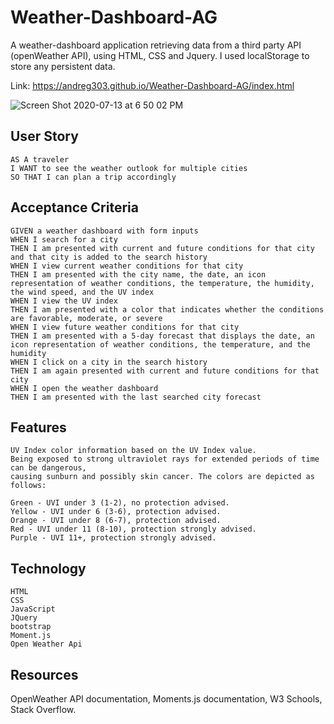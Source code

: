 # Weather-Dashboard-AG

A weather-dashboard application retrieving data from a third party API (openWeather API), using HTML, CSS and Jquery. I used localStorage to store any persistent data.


Link: https://andreg303.github.io/Weather-Dashboard-AG/index.html

![Screen Shot 2020-07-13 at 6 50 02 PM](https://user-images.githubusercontent.com/65183415/87361237-c5c43780-c539-11ea-9b57-25be063e313d.png)



## User Story

```
AS A traveler
I WANT to see the weather outlook for multiple cities
SO THAT I can plan a trip accordingly
```

## Acceptance Criteria

```
GIVEN a weather dashboard with form inputs
WHEN I search for a city
THEN I am presented with current and future conditions for that city and that city is added to the search history
WHEN I view current weather conditions for that city
THEN I am presented with the city name, the date, an icon representation of weather conditions, the temperature, the humidity, the wind speed, and the UV index
WHEN I view the UV index
THEN I am presented with a color that indicates whether the conditions are favorable, moderate, or severe
WHEN I view future weather conditions for that city
THEN I am presented with a 5-day forecast that displays the date, an icon representation of weather conditions, the temperature, and the humidity
WHEN I click on a city in the search history
THEN I am again presented with current and future conditions for that city
WHEN I open the weather dashboard
THEN I am presented with the last searched city forecast
```
## Features
```
UV Index color information based on the UV Index value.
Being exposed to strong ultraviolet rays for extended periods of time can be dangerous, 
causing sunburn and possibly skin cancer. The colors are depicted as follows:

Green - UVI under 3 (1-2), no protection advised.
Yellow - UVI under 6 (3-6), protection advised.
Orange - UVI under 8 (6-7), protection advised.
Red - UVI under 11 (8-10), protection strongly advised.
Purple - UVI 11+, protection strongly advised.
```
## Technology
```
HTML
CSS
JavaScript
JQuery
bootstrap
Moment.js
Open Weather Api
```
## Resources

OpenWeather API documentation,
Moments.js documentation, 
W3 Schools,
Stack Overflow.
